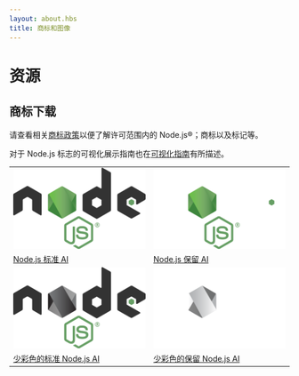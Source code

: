 ```yaml
---
layout: about.hbs
title: 商标和图像
---
```


# 资源

## 商标下载

请查看相关[商标政策](/zh-cn/about/trademark/)以便了解许可范围内的 Node.js®；商标以及标记等。

对于 Node.js 标志的可视化展示指南也在[可视化指南](/static/documents/foundation-visual-guidelines.pdf)有所描述。

<table class="logos">
  <tr>
    <td class="bg-white"><a href="/static/images/logos/nodejs-new-pantone-black.ai"><img src="/static/images/logos/nodejs-new-pantone-black.png" alt="Node.js 浅色背景"></a></td>
    <td class="bg-node-gray"><a href="/static/images/logos/nodejs-new-pantone-white.ai"><img src="/static/images/logos/nodejs-new-pantone-white.png" alt="Node.js 深色背景"></a></td>
  </tr>
  <tr>
    <td><a href="/static/images/logos/nodejs-new-pantone-black.ai">Node.js 标准 AI</a></td>
    <td><a href="/static/images/logos/nodejs-new-pantone-white.ai">Node.js 保留 AI</a></td>
  </tr>
  <tr>
    <td class="bg-white"><a href="/static/images/logos/nodejs-new-black.ai"><img src="/static/images/logos/nodejs-new-black.png" alt="Node.js 浅色背景 "></a></td>
    <td class="bg-node-gray"><a href="/static/images/logos/nodejs-new-white.ai"><img src="/static/images/logos/nodejs-new-white.png" alt="Node.js 深色背景 "></a></td>
  </tr>
  <tr>
    <td><a href="/static/images/logos/nodejs-new-black.ai">少彩色的标准 Node.js AI</a></td>
    <td><a href="/static/images/logos/nodejs-new-white.ai">少彩色的保留 Node.js AI</a></td>
  </tr>
</table>
